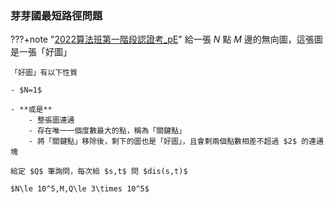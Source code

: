 ### 芽芽國最短路徑問題

???+note "[2022算法班第一階段認證考_pE](https://neoj.sprout.tw/problem/846/)"
	給一張 $N$ 點 $M$ 邊的無向圖，這張圖是一張「好圖」
	
	「好圖」有以下性質
	
	- $N=1$
	
	- **或是**
	    - 整張圖連通
	    - 存在唯一一個度數最大的點，稱為「關鍵點」
	    - 將「關鍵點」移除後，剩下的圖也是「好圖」，且會剩兩個點數相差不超過 $2$ 的連通塊
	
	給定 $Q$ 筆詢問，每次給 $s,t$ 問 $dis(s,t)$
	
	$N\le 10^5,M,Q\le 3\times 10^5$
